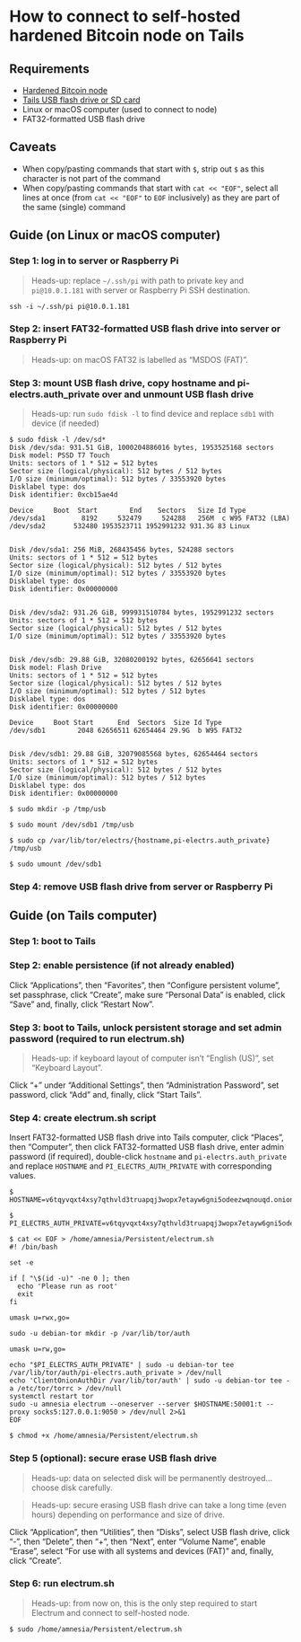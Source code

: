 <!--
Title: How to connect to self-hosted hardened Bitcoin node on Tails
Description: Learn how to connect to self-hosted hardened Bitcoin node on Tails.
Author: Sun Knudsen <https://github.com/sunknudsen>
Contributors: Sun Knudsen <https://github.com/sunknudsen>
Reviewers:
Publication date: 2022-04-08T12:47:18.266Z
Listed: true
-->

# How to connect to self-hosted hardened Bitcoin node on Tails

## Requirements

- [Hardened Bitcoin node](../../README.md)
- [Tails USB flash drive or SD card](../../../how-to-install-tails-on-usb-flash-drive-or-sd-card-on-macos/README.md)
- Linux or macOS computer (used to connect to node)
- FAT32-formatted USB flash drive

## Caveats

- When copy/pasting commands that start with `$`, strip out `$` as this character is not part of the command
- When copy/pasting commands that start with `cat << "EOF"`, select all lines at once (from `cat << "EOF"` to `EOF` inclusively) as they are part of the same (single) command

## Guide (on Linux or macOS computer)

### Step 1: log in to server or Raspberry Pi

> Heads-up: replace `~/.ssh/pi` with path to private key and `pi@10.0.1.181` with server or Raspberry Pi SSH destination.

```shell
ssh -i ~/.ssh/pi pi@10.0.1.181
```

### Step 2: insert FAT32-formatted USB flash drive into server or Raspberry Pi

> Heads-up: on macOS FAT32 is labelled as “MSDOS (FAT)”.

### Step 3: mount USB flash drive, copy hostname and pi-electrs.auth_private over and unmount USB flash drive

> Heads-up: run `sudo fdisk -l` to find device and replace `sdb1` with device (if needed)

```console
$ sudo fdisk -l /dev/sd*
Disk /dev/sda: 931.51 GiB, 1000204886016 bytes, 1953525168 sectors
Disk model: PSSD T7 Touch
Units: sectors of 1 * 512 = 512 bytes
Sector size (logical/physical): 512 bytes / 512 bytes
I/O size (minimum/optimal): 512 bytes / 33553920 bytes
Disklabel type: dos
Disk identifier: 0xcb15ae4d

Device     Boot  Start        End    Sectors   Size Id Type
/dev/sda1         8192     532479     524288   256M  c W95 FAT32 (LBA)
/dev/sda2       532480 1953523711 1952991232 931.3G 83 Linux


Disk /dev/sda1: 256 MiB, 268435456 bytes, 524288 sectors
Units: sectors of 1 * 512 = 512 bytes
Sector size (logical/physical): 512 bytes / 512 bytes
I/O size (minimum/optimal): 512 bytes / 33553920 bytes
Disklabel type: dos
Disk identifier: 0x00000000


Disk /dev/sda2: 931.26 GiB, 999931510784 bytes, 1952991232 sectors
Units: sectors of 1 * 512 = 512 bytes
Sector size (logical/physical): 512 bytes / 512 bytes
I/O size (minimum/optimal): 512 bytes / 33553920 bytes


Disk /dev/sdb: 29.88 GiB, 32080200192 bytes, 62656641 sectors
Disk model: Flash Drive
Units: sectors of 1 * 512 = 512 bytes
Sector size (logical/physical): 512 bytes / 512 bytes
I/O size (minimum/optimal): 512 bytes / 512 bytes
Disklabel type: dos
Disk identifier: 0x00000000

Device     Boot Start      End  Sectors  Size Id Type
/dev/sdb1        2048 62656511 62654464 29.9G  b W95 FAT32


Disk /dev/sdb1: 29.88 GiB, 32079085568 bytes, 62654464 sectors
Units: sectors of 1 * 512 = 512 bytes
Sector size (logical/physical): 512 bytes / 512 bytes
I/O size (minimum/optimal): 512 bytes / 512 bytes
Disklabel type: dos
Disk identifier: 0x00000000

$ sudo mkdir -p /tmp/usb

$ sudo mount /dev/sdb1 /tmp/usb

$ sudo cp /var/lib/tor/electrs/{hostname,pi-electrs.auth_private} /tmp/usb

$ sudo umount /dev/sdb1
```

### Step 4: remove USB flash drive from server or Raspberry Pi

## Guide (on Tails computer)

### Step 1: boot to Tails

### Step 2: enable persistence (if not already enabled)

Click “Applications”, then “Favorites”, then “Configure persistent volume”, set passphrase, click “Create”, make sure “Personal Data” is enabled, click “Save” and, finally, click “Restart Now”.

### Step 3: boot to Tails, unlock persistent storage and set admin password (required to run electrum.sh)

> Heads-up: if keyboard layout of computer isn’t “English (US)”, set “Keyboard Layout”.

Click “+” under “Additional Settings”, then “Administration Password”, set password, click “Add” and, finally, click “Start Tails”.

### Step 4: create electrum.sh script

Insert FAT32-formatted USB flash drive into Tails computer, click “Places”, then “Computer”, then click FAT32-formatted USB flash drive, enter admin password (if required), double-click `hostname` and `pi-electrs.auth_private` and replace `HOSTNAME` and `PI_ELECTRS_AUTH_PRIVATE` with corresponding values.

```console
$ HOSTNAME=v6tqyvqxt4xsy7qthvld3truapqj3wopx7etayw6gni5odeezwqnouqd.onion

$ PI_ELECTRS_AUTH_PRIVATE=v6tqyvqxt4xsy7qthvld3truapqj3wopx7etayw6gni5odeezwqnouqd:descriptor:x25519:ZAELCI54J2B7MU7UW3SZBGZRB542RY6MQMMVF3PQ4TYLLG43WV2A

$ cat << EOF > /home/amnesia/Persistent/electrum.sh
#! /bin/bash

set -e

if [ "\$(id -u)" -ne 0 ]; then
  echo 'Please run as root'
  exit
fi

umask u=rwx,go=

sudo -u debian-tor mkdir -p /var/lib/tor/auth

umask u=rw,go=

echo "$PI_ELECTRS_AUTH_PRIVATE" | sudo -u debian-tor tee /var/lib/tor/auth/pi-electrs.auth_private > /dev/null
echo 'ClientOnionAuthDir /var/lib/tor/auth' | sudo -u debian-tor tee -a /etc/tor/torrc > /dev/null
systemctl restart tor
sudo -u amnesia electrum --oneserver --server $HOSTNAME:50001:t --proxy socks5:127.0.0.1:9050 > /dev/null 2>&1
EOF

$ chmod +x /home/amnesia/Persistent/electrum.sh
```

### Step 5 (optional): secure erase USB flash drive

> Heads-up: data on selected disk will be permanently destroyed… choose disk carefully.

> Heads-up: secure erasing USB flash drive can take a long time (even hours) depending on performance and size of drive.

Click “Application”, then “Utilities”, then “Disks”, select USB flash drive, click “-”, then “Delete”, then “+”, then “Next”, enter “Volume Name”, enable “Erase”, select “For use with all systems and devices (FAT)” and, finally, click “Create”.

### Step 6: run electrum.sh

> Heads-up: from now on, this is the only step required to start Electrum and connect to self-hosted node.

```console
$ sudo /home/amnesia/Persistent/electrum.sh
```
